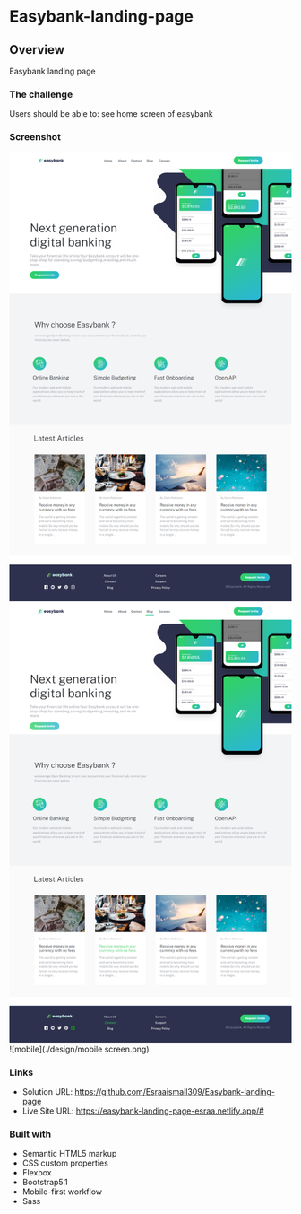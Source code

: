 # Easybank-landing-page

## Overview

Easybank landing page

### The challenge

Users should be able to: see home screen of easybank

### Screenshot

![desktop](./design/desktop.png)
![active-desktop](./design/active-desktop.png)
![mobile](./design/mobile screen.png)


### Links

- Solution URL: https://github.com/Esraaismail309/Easybank-landing-page
- Live Site URL: https://easybank-landing-page-esraa.netlify.app/#

### Built with

- Semantic HTML5 markup
- CSS custom properties
- Flexbox
- Bootstrap5.1
- Mobile-first workflow
- Sass
